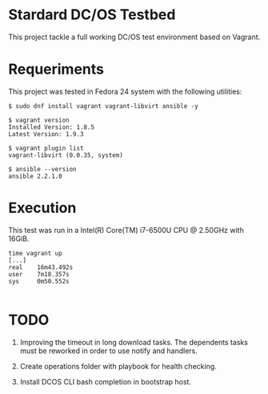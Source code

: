 # Stardard DC/OS Testbed

This project tackle a full working DC/OS test environment based on Vagrant.

# Requeriments

This project was tested in Fedora 24 system with the following utilities:

```
$ sudo dnf install vagrant vagrant-libvirt ansible -y
```

```
$ vagrant version
Installed Version: 1.8.5
Latest Version: 1.9.3

$ vagrant plugin list
vagrant-libvirt (0.0.35, system)

$ ansible --version
ansible 2.2.1.0
```

# Execution

This test was run in a Intel(R) Core(TM) i7-6500U CPU @ 2.50GHz with 16GiB.

```
time vagrant up
[...]
real    16m43.492s
user    7m18.357s
sys     0m50.552s


```
# TODO

1. Improving the timeout in long download tasks. The dependents tasks must be
   reworked in order to use notify and handlers.

2. Create operations folder with playbook for health checking.

3. Install DCOS CLI bash completion in bootstrap host.








